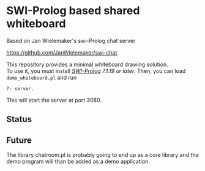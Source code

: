 # SWI-Prolog based shared whiteboard

Based on Jan Wielemaker's swi-Prolog chat server

https://github.com/JanWielemaker/swi-chat

This repository provides a minimal whiteboard drawing solution.   
To  use  it, you must
install *[SWI-Prolog](http://www.swi-prolog.org) 7.1.19 or later*. Then,
you can load `demo_whiteboard.pl` and run

    ?- server.

This will start the server at port 3080.

## Status



## Future

The library chatroom.pl is probably going to   end  up as a core library
and the demo program will than be added as a demo application.
